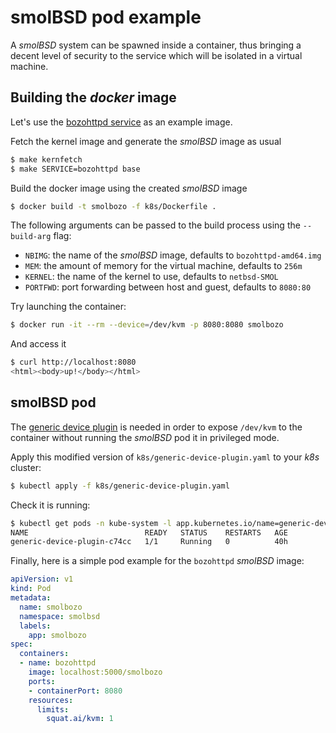 # smolBSD pod example

A _smolBSD_ system can be spawned inside a container, thus bringing a decent level of security to the service which will be isolated in a virtual machine.  

## Building the _docker_ image

Let's use the [bozohttpd service][0] as an example image.

Fetch the kernel image and generate the _smolBSD_ image as usual

```sh
$ make kernfetch
$ make SERVICE=bozohttpd base
```
Build the docker image using the created _smolBSD_ image

```sh
$ docker build -t smolbozo -f k8s/Dockerfile .
```
The following arguments can be passed to the build process using the `--build-arg` flag:

* `NBIMG`: the name of the _smolBSD_ image, defaults to `bozohttpd-amd64.img`
* `MEM`: the amount of memory for the virtual machine, defaults to `256m`
* `KERNEL`: the name of the kernel to use, defaults to `netbsd-SMOL`
* `PORTFWD`: port forwarding between host and guest, defaults to `8080:80`

Try launching the container:
```sh
$ docker run -it --rm --device=/dev/kvm -p 8080:8080 smolbozo
```
And access it
```sh
$ curl http://localhost:8080
<html><body>up!</body></html>
```

## smolBSD pod

The [generic device plugin][1] is needed in order to expose `/dev/kvm` to the container without running the _smolBSD_ pod it in privileged mode.

Apply this modified version of `k8s/generic-device-plugin.yaml` to your _k8s_ cluster:

```sh
$ kubectl apply -f k8s/generic-device-plugin.yaml
```
Check it is running:
```sh
$ kubectl get pods -n kube-system -l app.kubernetes.io/name=generic-device-plugin
NAME                          READY   STATUS    RESTARTS   AGE
generic-device-plugin-c74cc   1/1     Running   0          40h
```

Finally, here is a simple pod example for the `bozohttpd` _smolBSD_ image:

```yaml
apiVersion: v1
kind: Pod
metadata:
  name: smolbozo
  namespace: smolbsd
  labels:
    app: smolbozo
spec:
  containers:
  - name: bozohttpd
    image: localhost:5000/smolbozo
    ports:
    - containerPort: 8080
    resources:
      limits:
        squat.ai/kvm: 1
```

[0]: https://github.com/NetBSDfr/smolBSD/tree/main/service/bozohttpd
[1]: https://github.com/squat/generic-device-plugin
